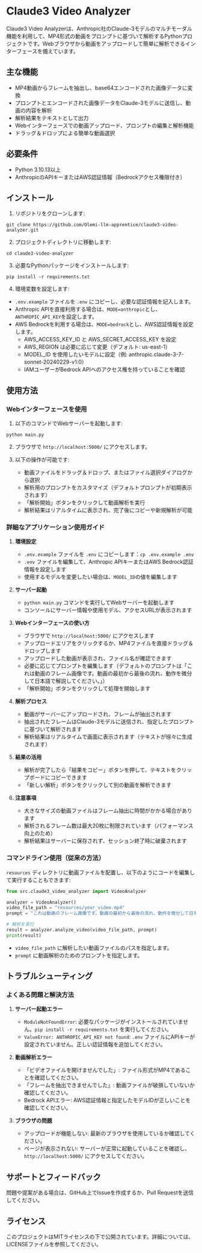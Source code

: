 # Claude3 Video Analyzer

Claude3 Video Analyzerは、Anthropic社のClaude-3モデルのマルチモーダル機能を利用して、MP4形式の動画をプロンプトに基づいて解析するPythonプロジェクトです。Webブラウザから動画をアップロードして簡単に解析できるインターフェースを備えています。

## 主な機能

- MP4動画からフレームを抽出し、base64エンコードされた画像データに変換
- プロンプトとエンコードされた画像データをClaude-3モデルに送信し、動画の内容を解析
- 解析結果をテキストとして出力
- Webインターフェースでの動画アップロード、プロンプトの編集と解析機能
- ドラッグ＆ドロップによる簡単な動画選択

## 必要条件

- Python 3.10.13以上
- AnthropicのAPIキーまたはAWS認証情報（Bedrockアクセス権限付き）

## インストール

1. リポジトリをクローンします:
```
git clone https://github.com/Olemi-llm-apprentice/claude3-video-analyzer.git
```
2. プロジェクトディレクトリに移動します:
```
cd claude3-video-analyzer
```

3. 必要なPythonパッケージをインストールします:
```
pip install -r requirements.txt
```

4. 環境変数を設定します:
- `.env.example` ファイルを `.env` にコピーし、必要な認証情報を記入します。
- Anthropic APIを直接利用する場合は、`MODE=anthropic`とし、`ANTHROPIC_API_KEY`を設定します。
- AWS Bedrockを利用する場合は、`MODE=bedrock`とし、AWS認証情報を設定します。
  - AWS_ACCESS_KEY_ID と AWS_SECRET_ACCESS_KEY を設定
  - AWS_REGION は必要に応じて変更（デフォルト: us-east-1）
  - MODEL_ID を使用したいモデルに設定（例: anthropic.claude-3-7-sonnet-20240229-v1:0）
  - IAMユーザーがBedrock APIへのアクセス権を持っていることを確認

## 使用方法

### Webインターフェースを使用

1. 以下のコマンドでWebサーバーを起動します:

```
python main.py
```

2. ブラウザで `http://localhost:5000/` にアクセスします。

3. 以下の操作が可能です:
   - 動画ファイルをドラッグ＆ドロップ、またはファイル選択ダイアログから選択
   - 解析用のプロンプトをカスタマイズ（デフォルトプロンプトが初期表示されます）
   - 「解析開始」ボタンをクリックして動画解析を実行
   - 解析結果はリアルタイムに表示され、完了後にコピーや新規解析が可能

### 詳細なアプリケーション使用ガイド

1. **環境設定**
   - `.env.example` ファイルを `.env` にコピーします：`cp .env.example .env`
   - `.env` ファイルを編集して、Anthropic APIキーまたはAWS Bedrock認証情報を設定します
   - 使用するモデルを変更したい場合は、`MODEL_ID`の値を編集します

2. **サーバー起動**
   - `python main.py` コマンドを実行してWebサーバーを起動します
   - コンソールにサーバー情報や使用モデル、アクセスURLが表示されます

3. **Webインターフェースの使い方**
   - ブラウザで `http://localhost:5000/` にアクセスします
   - アップロードエリアをクリックするか、MP4ファイルを直接ドラッグ＆ドロップします
   - アップロードした動画が表示され、ファイル名が確認できます
   - 必要に応じてプロンプトを編集します（デフォルトのプロンプトは「これは動画のフレーム画像です。動画の最初から最後の流れ、動作を微分して日本語で解説してください。」）
   - 「解析開始」ボタンをクリックして処理を開始します

4. **解析プロセス**
   - 動画がサーバーにアップロードされ、フレームが抽出されます
   - 抽出されたフレームはClaude-3モデルに送信され、指定したプロンプトに基づいて解析されます
   - 解析結果はリアルタイムで画面に表示されます（テキストが徐々に生成されます）

5. **結果の活用**
   - 解析が完了したら「結果をコピー」ボタンを押して、テキストをクリップボードにコピーできます
   - 「新しい解析」ボタンをクリックして別の動画を解析できます

6. **注意事項**
   - 大きなサイズの動画ファイルはフレーム抽出に時間がかかる場合があります
   - 解析されるフレーム数は最大20枚に制限されています（パフォーマンス向上のため）
   - 解析結果はサーバーに保存されず、セッション終了時に破棄されます

### コマンドライン使用（従来の方法）

`resources` ディレクトリに動画ファイルを配置し、以下のようにコードを編集して実行することもできます:

```python
from src.claude3_video_analyzer import VideoAnalyzer

analyzer = VideoAnalyzer()
video_file_path = "resources/your_video.mp4"
prompt = "これは動画のフレーム画像です。動画の最初から最後の流れ、動作を微分して日本語で解説してください。"

# 解析を実行
result = analyzer.analyze_video(video_file_path, prompt)
print(result)
```

- `video_file_path` に解析したい動画ファイルのパスを指定します。
- `prompt` に動画解析のためのプロンプトを指定します。


## トラブルシューティング

### よくある問題と解決方法

1. **サーバー起動エラー**
   - `ModuleNotFoundError`: 必要なパッケージがインストールされていません。`pip install -r requirements.txt` を実行してください。
   - `ValueError: ANTHROPIC_API_KEY not found`: `.env` ファイルにAPIキーが設定されていません。正しい認証情報を追加してください。

2. **動画解析エラー**
   - 「ビデオファイルを開けませんでした」: ファイル形式がMP4であることを確認してください。
   - 「フレームを抽出できませんでした」: 動画ファイルが破損していないか確認してください。
   - Bedrock APIエラー: AWS認証情報と指定したモデルIDが正しいことを確認してください。

3. **ブラウザの問題**
   - アップロードが機能しない: 最新のブラウザを使用しているか確認してください。
   - ページが表示されない: サーバーが正常に起動していることを確認し、`http://localhost:5000/` にアクセスしてください。

## サポートとフィードバック

問題や提案がある場合は、GitHub上でIssueを作成するか、Pull Requestを送信してください。

## ライセンス
このプロジェクトはMITライセンスの下で公開されています。詳細については、LICENSEファイルを参照してください。

